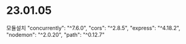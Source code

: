 # 23.01.05
모듈설치
    "concurrently": "^7.6.0",
    "cors": "^2.8.5",
    "express": "^4.18.2",
    "nodemon": "^2.0.20",
    "path": "^0.12.7"

